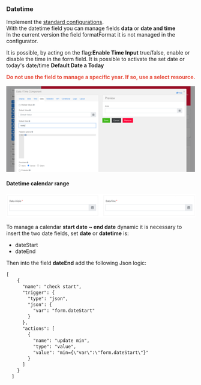 ### Datetime
Implement the [standard configurations](../../base.md#the-following-properties-are-managed-in-the-components).  
With the datetime field you can manage fields **data** or **date and time**   
In the current version the field formatFormat  it is not managed in the configurator.

It is possible, by acting on the flag:**Enable Time Input** true/false, enable or disable the time in the form field. It is possible to activate the set date or today's date/time **Default Date a Today**

<font color=" #e74c3c">**Do not use the field to manage a specific year. If so, use a select resource.**</font>  

![datetime](../../../img/componenti/advanced/datetime_img1.png "datetime")  

#### Datetime calendar range 
![datetime](../../../img/componenti/advanced/datetime_img2.png "datetime")

To manage a calendar **start date ~ end date** dynamic it is necessary to insert the two date fields, set **date**  or **datetime** is:
- dateStart
- dateEnd  

Then into the field **dateEnd** add the following Json logic:
```
[
    {
      "name": "check start",
      "trigger": {
        "type": "json",
        "json": {
          "var": "form.dateStart"
        }
      },
      "actions": [
        {
          "name": "update min",
          "type": "value",
          "value": "min={\"var\":\"form.dateStart\"}"
        }
      ]
    }
  ]
```